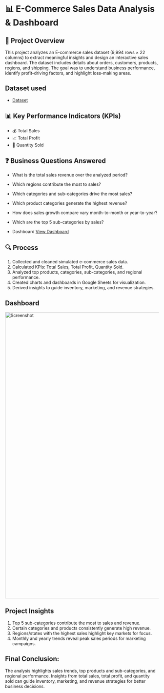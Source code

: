 # 📊 E-Commerce Sales Data Analysis & Dashboard
## 📌 Project Overview
This project analyzes an E-commerce sales dataset (9,994 rows × 22 columns) to extract meaningful insights and design an interactive sales dashboard. The dataset includes details about orders, customers, products, regions, and shipping.
The goal was to understand business performance, identify profit-driving factors, and highlight loss-making areas.

## Dataset used
- <a href="https://github.com/Chaitanya56C/E-commerce-Sales-Analysis-/blob/main/Ecommerce%20Sales%20Analysis.ods">Dataset</a>

## 📊 Key Performance Indicators (KPIs)
- 💰 Total Sales
- 📈 Total Profit
- 🛒 Quantity Sold

## ❓ Business Questions Answered
- What is the total sales revenue over the analyzed period?
- Which regions contribute the most to sales?
- Which categories and sub-categories drive the most sales?
- Which product categories generate the highest revenue?
- How does sales growth compare vary month-to-month or year-to-year?
- Which are the top 5 sub-categories by sales?

- Dashboard <a href="https://github.com/Chaitanya56C/E-commerce-Sales-Analysis-/blob/main/Screenshot.png">View Dashboard</a>

## 🔍 Process

1. Collected and cleaned simulated e-commerce sales data.
2. Calculated KPIs: Total Sales, Total Profit, Quantity Sold.
3. Analyzed top products, categories, sub-categories, and regional performance.
4. Created charts and dashboards in Google Sheets for visualization.
5. Derived insights to guide inventory, marketing, and revenue strategies.

## Dashboard
<img width="1326" height="939" alt="Screenshot" src="https://github.com/user-attachments/assets/966c83f9-c763-4aa3-bb2c-cea2a02a9c0d" />

## Project Insights

1. Top 5 sub-categories contribute the most to sales and revenue.
2. Certain categories and products consistently generate high revenue.
3. Regions/states with the highest sales highlight key markets for focus.
4. Monthly and yearly trends reveal peak sales periods for marketing campaigns.

## Final Conclusion:
The analysis highlights sales trends, top products and sub-categories, and regional performance. Insights from total sales, total profit, and quantity sold can guide inventory, marketing, and revenue strategies for better business decisions.

